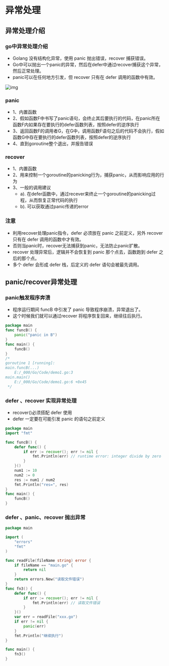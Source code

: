 # 异常处理

## 异常处理介绍

### go中异常处理介绍

- Golang 没有结构化异常，使用 panic 抛出错误，recover 捕获错误。
- Go中可以抛出一个panic的异常，然后在defer中通过recover捕获这个异常，然后正常处理。
- panic可以在任何地方引发，但 recover 只有在 defer 调用的函数中有效。

![img](../images/yi-chang-chu-li.assets/image-20210519090020987.2dd50511.png)

### panic

- 1、内置函数
- 2、假如函数F中书写了panic语句，会终止其后要执行的代码，在panic所在函数F内如果存在要执行的defer函数列表，按照defer的逆序执行
- 3、返回函数F的调用者G，在G中，调用函数F语句之后的代码不会执行，假如函数G中存在要执行的defer函数列表，按照defer的逆序执行
- 4、直到goroutine整个退出，并报告错误

### recover

- 1、内置函数
- 2、用来控制一个goroutine的panicking行为，捕获panic，从而影响应用的行为
- 3、一般的调用建议
  - a). 在defer函数中，通过recever来终止一个goroutine的panicking过程，从而恢复正常代码的执行
  - b). 可以获取通过panic传递的error

### 注意

- 利用recover处理panic指令，defer 必须放在 panic 之前定义，另外 recover 只有在 defer 调用的函数中才有效。
- 否则当panic时，recover无法捕获到panic，无法防止panic扩散。
- recover 处理异常后，逻辑并不会恢复到 panic 那个点去，函数跑到 defer 之后的那个点。
- 多个 defer 会形成 defer 栈，后定义的 defer 语句会被最先调用。

## panic/recover异常处理

### panic触发程序奔溃

- 程序运行期间 funcB 中引发了 panic 导致程序崩溃，异常退出了。
- 这个时候我们就可以通过recover 将程序恢复回来，继续往后执行。

```go
package main
func funcB() {
	panic("panic in B")
}
func main() {
	funcB()
}
/*
goroutine 1 [running]:
main.funcB(...)
	E:/_000/Go/Code/demo1.go:3
main.main()
	E:/_000/Go/Code/demo1.go:6 +0x45
 */
```

### defer 、recover 实现异常处理

- recover()必须搭配 defer 使用
- defer 一定要在可能引发 panic 的语句之前定义

```go
package main
import "fmt"

func funcB() {
	defer func() {
		if err := recover(); err != nil {
			fmt.Println(err) // runtime error: integer divide by zero
		}
	}()
	num1 := 10
	num2 := 0
	res := num1 / num2
	fmt.Println("res=", res)
}
func main() {
	funcB()
}
```

### defer 、panic、recover 抛出异常

```go
package main

import (
	"errors"
	"fmt"
)

func readFile(fileName string) error {
	if fileName == "main.go" {
		return nil
	}
	return errors.New("读取文件错误")
}
func fn3() {
	defer func() {
		if err := recover(); err != nil {
			fmt.Println(err) // 读取文件错误
		}
	}()
	var err = readFile("xxx.go")
	if err != nil {
		panic(err)
	}
	fmt.Println("继续执行")
}

func main() {
	fn3()
}
```

